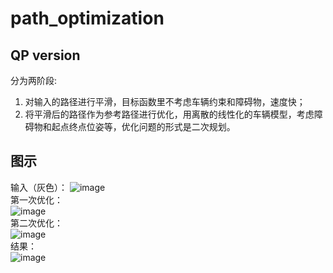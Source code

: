 # path_optimization
## QP version  
分为两阶段:  
1. 对输入的路径进行平滑，目标函数里不考虑车辆约束和障碍物，速度快；  
2. 将平滑后的路径作为参考路径进行优化，用离散的线性化的车辆模型，考虑障碍物和起点终点位姿等，优化问题的形式是二次规划。  
## 图示
输入（灰色）：
![image](https://github.com/bit-ivrc/path_optimizer/blob/QP_version/picture/input.png)  
第一次优化：  
![image](https://github.com/bit-ivrc/path_optimizer/blob/QP_version/picture/smoothing.png)  
第二次优化：  
![image](https://github.com/bit-ivrc/path_optimizer/blob/QP_version/picture/optimization.png)  
结果：  
![image](https://github.com/bit-ivrc/path_optimizer/blob/QP_version/picture/optimization_geo.png)  
